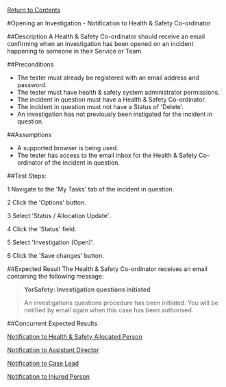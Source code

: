 [Return to Contents](https://github.com/infojam-james/test-cases/blob/master/Contents.md)

#Opening an Investigation - Notification to Health & Safety Co-ordinator

##Description
A Health & Safety Co-ordinator should receive an email confirming when an investigation has been opened on an incident happening to someone in their Service or Team.

##Preconditions 
+ The tester must already be registered with an email address and password.
+ The tester must have health & safety system administrator permissions.
+ The incident in question must have a Health & Safety Co-ordinator.
+ The incident in question must not have a Status of 'Delete'.
+ An investigation has not previously been instigated for the incident in question.

##Assumptions
+ A supported browser is being used.
+ The tester has access to the email inbox for the Health & Safety Co-ordinator of the incident in question.

##Test Steps:

1 Navigate to the 'My Tasks' tab of the incident in question.

2 Click the 'Options' button.

3 Select 'Status / Allocation Update'.

4 Click the 'Status' field.

5 Select 'Investigation (Open)'.

6 Click the 'Save changes' button.

##Expected Result
The Health & Safety Co-ordinator receives an email containing the following message:

>**YorSafety: Investigation questions initiated**

>An investigations questions procedure has been initiated.  You will be notified by email again when this case has been authorised.  

##Concurrent Expected Results

[Notification to Health & Safety Allocated Person](https://github.com/infojam-james/test-cases/blob/master/Investigations/Opening-an-Investigation/investigations-1.md)

[Notification to Assistant Director](https://github.com/infojam-james/test-cases/blob/master/Investigations/Opening-an-Investigation/investigations-2.md)

[Notification to Case Lead](https://github.com/infojam-james/test-cases/blob/master/Investigations/Opening-an-Investigation/investigations-5.md)

[Notification to Injured Person](https://github.com/infojam-james/test-cases/blob/master/Investigations/Opening-an-Investigation/investigations-6.md)
